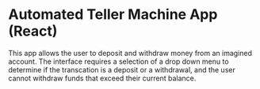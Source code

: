 # Automated Teller Machine App (React)

This app allows the user to deposit and withdraw money from an imagined account. The interface requires a selection of a drop down menu to determine if the transcation is a deposit or a withdrawal, and the user cannot withdraw funds that exceed their current balance. 